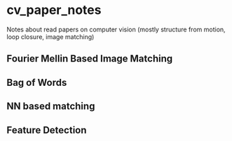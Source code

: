 # cv_paper_notes

Notes about read papers on computer vision (mostly structure from motion, loop closure, image matching)

## Fourier Mellin Based Image Matching

## Bag of Words

## NN based matching

## Feature Detection

